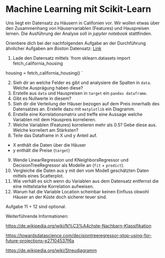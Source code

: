 # Machine Learning mit Scikit-Learn

Uns liegt ein Datensatz zu Häusern in Califonien vor. Wir wollen etwas über den Zusammenhang von Häuservariablen (Features) und Hauspreisen lernen.
Die Ausführung der Analyse soll in *jupyter notebook* stattfinden.

Orientiere dich bei der nachfolgenden Aufgabe an der Durchführung ähnlicher Aufgaben am _Boston_ Datensatz: [Link](https://github.com/bellmann-engineering/python-basic-to-advanced/blob/main/scikit/boston3.ipynb)

1. Lade den Datensatz mittels
`from sklearn.datasets import fetch_california_housing

housing = fetch_california_housing() `

2. Sieh dir an welche Felder es gibt und analysiere die Spalten in `data`. Welche Ausprägung haben diese?
3. Erstelle aus `data` und Hauspreisen in `target` ein `pandas dataframe`.
4. Gibt es Nullwerte in diesem?
5. Sieh dir die Verteilung der Häuser bezogen auf dem Preis innerhalb des Datensatzes an. Erstelle dazu mit `matplotlib` ein Diagramm.
6. Erstelle eine Korrelationsmatrix und treffe eine Aussage welche Variablen mit dem Hauspreis korrelieren.
7. Welche Variablen (Features) korrelieren mehr als 0.5? Gebe diese aus. Welche korreliert am Stärksten?
8. Teile das Dataframe in X und y Anteil auf. 
 - X enthält die Daten über die Häuser
 - y enthält die Preise (`target`)
9. Wende LinearRegression und KNeighborsRegressor und DecisionTreeRegressor als Modelle an (`fit` + `predict`).
10. Vergleiche die Daten aus y mit den vom Modell geschätzten Daten mittels eines Scatterplot.
11. Wie verhält es sich wenn du Variablen aus dem Datensatz entfernst die eine mittelstarke Korrelation aufweisen.
12. Warum hat die Variable Location scheinbar keinen Einfluss obwohl Häuser an der Küste doch sicherer teuer sind.

Aufgabe 11 + 12 sind optional.

Weiterführende Informationen:

https://de.wikipedia.org/wiki/N%C3%A4chste-Nachbarn-Klassifikation

https://towardsdatascience.com/decisiontreeregressor-stop-using-for-future-projections-e27104537f6a

https://de.wikipedia.org/wiki/Streudiagramm
